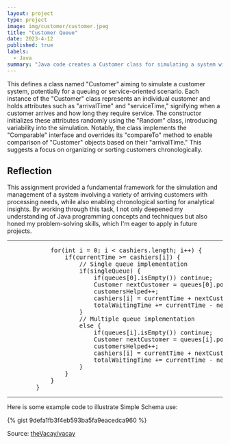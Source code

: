 ```yaml
---
layout: project
type: project
image: img/customer/customer.jpeg
title: "Customer Queue"
date: 2023-4-12
published: true
labels:
  - Java
summary: "Java code creates a Customer class for simulating a system with arrival and service times, allowing chronological sorting and organization of customer objects."
---
```


This defines a class named "Customer" aiming to simulate a customer system, potentially for a queuing or service-oriented scenario. Each instance of the "Customer" class represents an individual customer and holds attributes such as "arrivalTime" and "serviceTime," signifying when a customer arrives and how long they require service. The constructor initializes these attributes randomly using the "Random" class, introducing variability into the simulation. Notably, the class implements the "Comparable" interface and overrides its "compareTo" method to enable comparison of "Customer" objects based on their "arrivalTime." This suggests a focus on organizing or sorting customers chronologically. 

## Reflection
This assignment provided a fundamental framework for the simulation and management of a system involving a variety of arriving customers with processing needs, while also enabling chronological sorting for analytical insights. By working through this task, I not only deepened my understanding of Java programming concepts and techniques but also honed my problem-solving skills, which I'm eager to apply in future projects.
<hr>
<pre>
			for(int i = 0; i < cashiers.length; i++) {
				if(currentTime >= cashiers[i]) {
					// Single queue implementation
					if(singleQueue) {
						if(queues[0].isEmpty()) continue;
						Customer nextCustomer = queues[0].poll();
						customersHelped++;
						cashiers[i] = currentTime + nextCustomer.serviceTime;
						totalWaitingTime += currentTime - nextCustomer.arrivalTime;
					}
					// Multiple queue implementation
					else {
						if(queues[i].isEmpty()) continue;
						Customer nextCustomer = queues[i].poll();
						customersHelped++;
						cashiers[i] = currentTime + nextCustomer.serviceTime;
						totalWaitingTime += currentTime - nextCustomer.arrivalTime;
					}
				}
			}
		}
</pre>
<hr>

Here is some example code to illustrate Simple Schema use:

{% gist 9defa1fb3f4eb593ba5fa9eacedca960 %}
 
Source: <a href="https://github.com/theVacay/vacay">theVacay/vacay</a>
